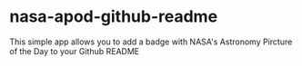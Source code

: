 # nasa-apod-github-readme
This simple app allows you to add a badge with NASA's Astronomy Pircture of the Day to your Github README
